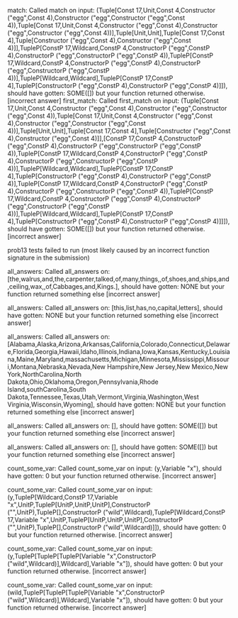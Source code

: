match: 
Called match on input: (Tuple[Const 17,Unit,Const 4,Constructor ("egg",Const 4),Constructor ("egg",Constructor ("egg",Const 4)),Tuple[Const 17,Unit,Const 4,Constructor ("egg",Const 4),Constructor ("egg",Constructor ("egg",Const 4))],Tuple[Unit,Unit],Tuple[Const 17,Const 4],Tuple[Constructor ("egg",Const 4),Constructor ("egg",Const 4)]],TupleP[ConstP 17,Wildcard,ConstP 4,ConstructorP ("egg",ConstP 4),ConstructorP ("egg",ConstructorP ("egg",ConstP 4)),TupleP[ConstP 17,Wildcard,ConstP 4,ConstructorP ("egg",ConstP 4),ConstructorP ("egg",ConstructorP ("egg",ConstP 4))],TupleP[Wildcard,Wildcard],TupleP[ConstP 17,ConstP 4],TupleP[ConstructorP ("egg",ConstP 4),ConstructorP ("egg",ConstP 4)]]), should have gotten: SOME([]) but your function returned otherwise. [incorrect answer]
first_match: Called first_match on input: (Tuple[Const 17,Unit,Const 4,Constructor ("egg",Const 4),Constructor ("egg",Constructor ("egg",Const 4)),Tuple[Const 17,Unit,Const 4,Constructor ("egg",Const 4),Constructor ("egg",Constructor ("egg",Const 4))],Tuple[Unit,Unit],Tuple[Const 17,Const 4],Tuple[Constructor ("egg",Const 4),Constructor ("egg",Const 4)]],[ConstP 17,ConstP 4,ConstructorP ("egg",ConstP 4),ConstructorP ("egg",ConstructorP ("egg",ConstP 4)),TupleP[ConstP 17,Wildcard,ConstP 4,ConstructorP ("egg",ConstP 4),ConstructorP ("egg",ConstructorP ("egg",ConstP 4))],TupleP[Wildcard,Wildcard],TupleP[ConstP 17,ConstP 4],TupleP[ConstructorP ("egg",ConstP 4),ConstructorP ("egg",ConstP 4)],TupleP[ConstP 17,Wildcard,ConstP 4,ConstructorP ("egg",ConstP 4),ConstructorP ("egg",ConstructorP ("egg",ConstP 4)),TupleP[ConstP 17,Wildcard,ConstP 4,ConstructorP ("egg",ConstP 4),ConstructorP ("egg",ConstructorP ("egg",ConstP 4))],TupleP[Wildcard,Wildcard],TupleP[ConstP 17,ConstP 4],TupleP[ConstructorP ("egg",ConstP 4),ConstructorP ("egg",ConstP 4)]]]), should have gotten: SOME([]) but your function returned otherwise. [incorrect answer]

prob13 tests failed to run (most likely caused by an incorrect function signature in the submission)

all_answers: Called all_answers on: [the,walrus,and,the,carpenter,talked,of,many,things,,of,shoes,and,ships,and,ceiling,wax,,of,Cabbages,and,Kings.], should have gotten: NONE but your function returned something else [incorrect answer]

all_answers: Called all_answers on: [this,list,has,no,capital,letters], should have gotten: NONE but your function returned something else [incorrect answer]

all_answers: Called all_answers on: [Alabama,Alaska,Arizona,Arkansas,California,Colorado,Connecticut,Delaware,Florida,Georgia,Hawaii,Idaho,Illinois,Indiana,Iowa,Kansas,Kentucky,Louisiana,Maine,Maryland,massachusetts,Michigan,Minnesota,Mississippi,Missouri,Montana,Nebraska,Nevada,New Hampshire,New Jersey,New Mexico,New York,NorthCarolina,North Dakota,Ohio,Oklahoma,Oregon,Pennsylvania,Rhode Island,southCarolina,South Dakota,Tennessee,Texas,Utah,Vermont,Virginia,Washington,West Virginia,Wisconsin,Wyoming], should have gotten: NONE but your function returned something else [incorrect answer]

all_answers: Called all_answers on: [], should have gotten: SOME([]) but your function returned something else [incorrect answer]

all_answers: Called all_answers on: [], should have gotten: SOME([]) but your function returned something else [incorrect answer]

count_some_var: Called count_some_var on input: (y,Variable "x"), should have gotten: 0 but your function returned otherwise. [incorrect answer]

count_some_var: Called count_some_var on input: (y,TupleP[Wildcard,ConstP 17,Variable "x",UnitP,TupleP[UnitP,UnitP,UnitP],ConstructorP ("",UnitP),TupleP[],ConstructorP ("wild",Wildcard),TupleP[Wildcard,ConstP 17,Variable "x",UnitP,TupleP[UnitP,UnitP,UnitP],ConstructorP ("",UnitP),TupleP[],ConstructorP ("wild",Wildcard)]]), should have gotten: 0 but your function returned otherwise. [incorrect answer]

count_some_var: Called count_some_var on input: (y,TupleP[TupleP[TupleP[Variable "x",ConstructorP ("wild",Wildcard)],Wildcard],Variable "x"]), should have gotten: 0 but your function returned otherwise. [incorrect answer]

count_some_var: Called count_some_var on input: (wild,TupleP[TupleP[TupleP[Variable "x",ConstructorP ("wild",Wildcard)],Wildcard],Variable "x"]), should have gotten: 0 but your function returned otherwise. [incorrect answer]


